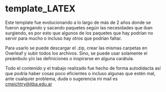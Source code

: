 # template_LATEX

Este template fue evolucionando a lo largo de más de 2 años donde se fueron agregando y sacando paquetes según las necesidades que iban surgiendo, es por esto que algunos de los paquetes que hay podrían no servir para mucho o incluso hay otros que podrían faltar.

Para usarlo se puede descargar el .zip, crear las mismas carpetas en Overleaf y subir todos los archivos. Sino, se puede usar solamente el preámbulo y/o las definiciones o inspirarse en alguna carátula.

Todo el contenido y el trabajo realizado fue hecho de forma autodidacta así que podría haber cosas poco eficientes o incluso algunas que estén mal, ante cualquier problema, duda o sugerencia mi mail es cmeichtry@itba.edu.ar

